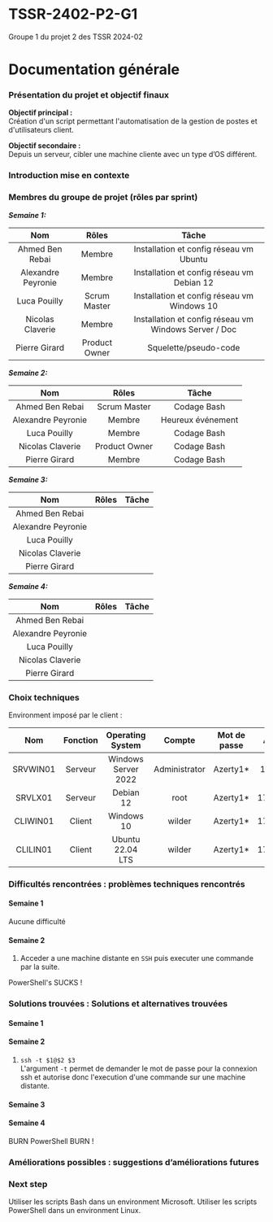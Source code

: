# TSSR-2402-P2-G1
Groupe 1 du projet 2 des TSSR 2024-02


# Documentation générale 
### Présentation du projet et objectif finaux 
 **Objectif principal :**  
Création d'un script permettant l'automatisation de la gestion de postes et d'utilisateurs client.

  **Objectif secondaire :**  
Depuis un serveur, cibler une machine cliente avec un type d’OS différent. 

### Introduction mise en contexte 


### Membres du groupe de projet (rôles par sprint) 
***Semaine 1:***

|        Nom         |     Rôles     |                         Tâche                         |
| :----------------: | :-----------: | :---------------------------------------------------: |
|  Ahmed Ben Rebai   |    Membre     |        Installation et config réseau vm Ubuntu        |
| Alexandre Peyronie |    Membre     |      Installation et config réseau vm Debian 12       |
|    Luca Pouilly    | Scrum Master  |      Installation et config réseau vm Windows 10      |
|  Nicolas Claverie  |    Membre     | Installation et config réseau vm Windows Server / Doc |
|   Pierre Girard    | Product Owner |                 Squelette/pseudo-code                 |

***Semaine 2:***  

|        Nom         |     Rôles     |       Tâche       |
| :----------------: | :-----------: | :---------------: |
|  Ahmed Ben Rebai   | Scrum Master  |    Codage Bash    |
| Alexandre Peyronie |    Membre     | Heureux événement |
|    Luca Pouilly    |    Membre     |    Codage Bash    |
|  Nicolas Claverie  | Product Owner |    Codage Bash    |
|   Pierre Girard    |    Membre     |    Codage Bash    |

***Semaine 3:***  

|        Nom         | Rôles | Tâche |
| :----------------: | :---: | :---: |
|  Ahmed Ben Rebai   |       |       |
| Alexandre Peyronie |       |       |
|    Luca Pouilly    |       |       |
|  Nicolas Claverie  |       |       |
|   Pierre Girard    |       |       |

***Semaine 4:***

|        Nom         | Rôles | Tâche |
| :----------------: | :---: | :---: |
|  Ahmed Ben Rebai   |       |       |
| Alexandre Peyronie |       |       |
|    Luca Pouilly    |       |       |
|  Nicolas Claverie  |       |       |
|   Pierre Girard    |       |       |

### Choix techniques 

Environment imposé par le client :

|   Nom    | Fonction |  Operating System   |    Compte     | Mot de passe |  Adresse IP  | CIDR  |
| :------: | :------: | :-----------------: | :-----------: | :----------: | :----------: | :---: |
| SRVWIN01 | Serveur  | Windows Server 2022 | Administrator |   Azerty1*   | 172.16.10.5  |  /24  |
| SRVLX01  | Serveur  |      Debian 12      |     root      |   Azerty1*   | 172.16.10.10 |  /24  |
| CLIWIN01 |  Client  |     Windows 10      |    wilder     |   Azerty1*   | 172.16.10.20 |  /24  |
| CLILIN01 |  Client  |  Ubuntu 22.04 LTS   |    wilder     |   Azerty1*   | 172.16.10.30 |  /24  |

### Difficultés rencontrées : problèmes techniques rencontrés

#### Semaine 1

Aucune difficulté

#### Semaine 2

1)  Acceder a une machine distante en `SSH` puis executer une commande par la suite.

PowerShell's SUCKS !

### Solutions trouvées : Solutions et alternatives trouvées

#### Semaine 1

#### Semaine 2

1) ```ssh -t $1@$2 $3```  
   L'argument `-t` permet de demander le mot de passe pour la connexion ssh et autorise donc l'execution d'une commande sur une machine distante.

#### Semaine 3


#### Semaine 4


BURN PowerShell BURN !

### Améliorations possibles : suggestions d’améliorations futures



### Next step

Utiliser les scripts Bash dans un environment Microsoft.
Utiliser les scripts PowerShell dans un environment Linux.
